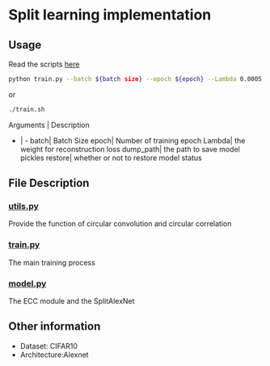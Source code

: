 # Split learning implementation
## Usage
Read the scripts [here](./train.sh)
```bash
python train.py --batch ${batch size} --epoch ${epoch} --Lambda 0.0005 --dump_path ./log
```  
or
``` bash
./train.sh
```


Arguments | Description
- | -
batch| Batch Size
epoch| Number of training epoch
Lambda| the weight for reconstruction loss
dump_path| the path to save model pickles
restore| whether or not to restore model status

## File Description
### [utils.py](./utils.py)
Provide the function of circular convolution and circular correlation

### [train.py](./train.py)
The main training process

### [model.py](./model.py)
The ECC module and the SplitAlexNet

## Other information
* Dataset: CIFAR10
* Architecture:Alexnet
